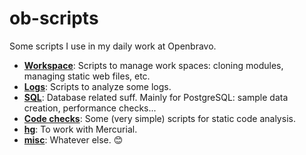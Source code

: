 # ob-scripts
Some scripts I use in my daily work at Openbravo.

* **[Workspace](workspace)**: Scripts to manage work spaces: cloning modules, managing static web files, etc.
* **[Logs](logs)**: Scripts to analyze some logs.
* **[SQL](sql)**: Database related suff. Mainly for PostgreSQL: sample data creation, performance checks...
* **[Code checks](code-checks)**: Some (very simple) scripts for static code analysis.
* **[hg](hg)**: To work with Mercurial.
* **[misc](misc)**: Whatever else. :blush:
